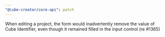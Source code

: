 ```yaml
---
"@cube-creator/core-api": patch
---
```


When editing a project, the form would inadvertently remove the value of Cube Identifier, even though it remained filled in the input control (re #1365)
